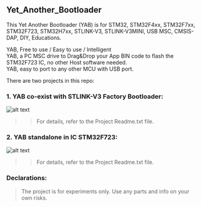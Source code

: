 ## Yet_Another_Bootloader  
This Yet Another Bootloader (YAB) is for STM32, STM32F4xx, STM32F7xx, STM32F723, STM32H7xx, STLINK-V3, STLINK-V3MINI, USB MSC, CMSIS-DAP, DIY, Educations.  
      
YAB, Free to use / Easy to use / Intelligent  
YAB, a PC MSC drive to Drag&Drop your App BIN code to flash the STM32F723 IC, no other Host software needed.  
YAB, easy to port to any other MCU with USB port.  

There are two projects in this repo:

### 1. YAB co-exist with STLINK-V3 Factory Bootloader:
![alt text](https://github.com/RadioOperator/Yet_Another_Bootloader/blob/master/STLINKv3_YAB/STLINKv3_YAB.jpg)  

>> For details, refer to the Project Readme.txt file.  


### 2. YAB standalone in IC STM32F723:
![alt text](https://github.com/RadioOperator/Yet_Another_Bootloader/blob/master/STM32F723_YAB/STM32F723_YAB.jpg)  

>> For details, refer to the Project Readme.txt file.  

    
### Declarations:  
  
>  The project is for experiments only. Use any parts and info on your own risks.  
  
